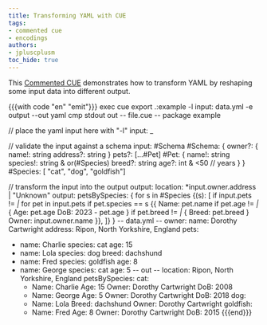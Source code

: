 ```yaml
---
title: Transforming YAML with CUE
tags:
- commented cue
- encodings
authors:
- jpluscplusm
toc_hide: true
---
```


This [Commented CUE](/docs/howto/about-these-guides/#commented-cue-guides)
demonstrates how to transform YAML by reshaping some input data into different
output.

{{{with code "en" "emit"}}}
exec cue export .:example -l input: data.yml -e output --out yaml
cmp stdout out
-- file.cue --
package example

// place the yaml input here with "-l"
input: _

// validate the input against a schema
input: #Schema
#Schema: {
	owner?: {
		name!:    string
		address?: string
	}
	pets?: [...#Pet]
	#Pet: {
		name!:    string
		species!: string & or(#Species)
		breed?:   string
		age?:     int & <50 // years
	}
}
#Species: [ "cat", "dog", "goldfish"]

// transform the input into the output
output: location: *input.owner.address | "Unknown"
output: petsBySpecies: {
	for s in #Species {(s): [
		if input.pets != _|_
		for pet in input.pets
		if pet.species == s {{
			Name: pet.name
			if pet.age != _|_ {
				Age: pet.age
				DoB: 2023 - pet.age
			}
			if pet.breed != _|_ {
				Breed: pet.breed
			}
			Owner: input.owner.name
		}},
	]}
}
-- data.yml --
owner:
  name: Dorothy Cartwright
  address: Ripon, North Yorkshire, England
pets:
- name: Charlie
  species: cat
  age: 15
- name: Lola
  species: dog
  breed: dachshund
- name: Fred
  species: goldfish
  age: 8
- name: George
  species: cat
  age: 5 
-- out --
location: Ripon, North Yorkshire, England
petsBySpecies:
  cat:
    - Name: Charlie
      Age: 15
      Owner: Dorothy Cartwright
      DoB: 2008
    - Name: George
      Age: 5
      Owner: Dorothy Cartwright
      DoB: 2018
  dog:
    - Name: Lola
      Breed: dachshund
      Owner: Dorothy Cartwright
  goldfish:
    - Name: Fred
      Age: 8
      Owner: Dorothy Cartwright
      DoB: 2015
{{{end}}}

<!-- TODO

## Related content

-->
